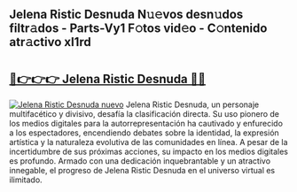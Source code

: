 ## Jelena Ristic Desnuda N𝚞𝚎vos desn𝚞dos filtr𝚊dos - Parts-Vy1 F𝚘tos vid𝚎o - C𝚘ntenido atr𝚊ctivo xI1rd

# <h2><a href="http://mbboil0.tromn.icu/?c=Jelena+Ristic+Desnuda">🔗👉👉👉 Jelena Ristic Desnuda 🔗🔗</a></h2>

[![Jelena Ristic Desnuda nuevo](https://i.imgur.com/pEAQMta.gif)](http://mbboil0.tromn.icu/?c=Jelena+Ristic+Desnuda)
Jelena Ristic Desnuda, un personaje multifacético y divisivo, desafía la clasificación directa. Su uso pionero de los medios digitales para la autorrepresentación ha cautivado y enfurecido a los espectadores, encendiendo debates sobre la identidad, la expresión artística y la naturaleza evolutiva de las comunidades en línea. A pesar de la incertidumbre de sus próximas acciones, su impacto en los medios digitales es profundo. Armado con una dedicación inquebrantable y un atractivo innegable, el progreso de Jelena Ristic Desnuda en el universo virtual es ilimitado.

